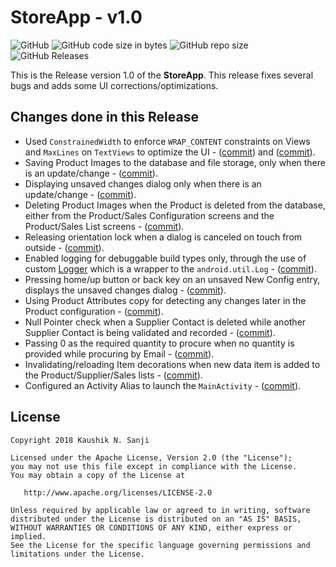 # StoreApp - v1.0

![GitHub](https://img.shields.io/github/license/kaushiknsanji/StoreApp) ![GitHub code size in bytes](https://img.shields.io/github/languages/code-size/kaushiknsanji/StoreApp) ![GitHub repo size](https://img.shields.io/github/repo-size/kaushiknsanji/StoreApp) ![GitHub Releases](https://img.shields.io/github/downloads/kaushiknsanji/StoreApp/v1.0/total)

This is the Release version 1.0 of the **StoreApp**. This release fixes several bugs and adds some UI corrections/optimizations.

## Changes done in this Release

* Used `ConstrainedWidth` to enforce `WRAP_CONTENT` constraints on Views and `MaxLines` on `TextViews` to optimize the UI - ([commit](https://github.com/kaushiknsanji/StoreApp/commit/92c56ab8292c33e2ad1d65fc07b18e3ac04750a1)) and ([commit](https://github.com/kaushiknsanji/StoreApp/commit/2b7ea78d51540c6060f16a5e14630b0f4b819409)).
* Saving Product Images to the database and file storage, only when there is an update/change - ([commit](https://github.com/kaushiknsanji/StoreApp/commit/d4b641e2edc1a7bee464bf3c61c6b88fdfd94fe7)).
* Displaying unsaved changes dialog only when there is an update/change - ([commit](https://github.com/kaushiknsanji/StoreApp/commit/b4604735d1707cbda95c6685a0b2942759ef097b)).
* Deleting Product Images when the Product is deleted from the database, either from the Product/Sales Configuration screens and the Product/Sales List screens - ([commit](https://github.com/kaushiknsanji/StoreApp/commit/0333f83d8c2c4b40103abfe7667eb3a05724c8fd)).
* Releasing orientation lock when a dialog is canceled on touch from outside - ([commit](https://github.com/kaushiknsanji/StoreApp/commit/530d4e84ec6b43903b8ab47eb0d99082565e6b46)).
* Enabled logging for debuggable build types only, through the use of custom [Logger](https://github.com/kaushiknsanji/StoreApp/blob/release_v1.0/app/src/main/java/com/example/kaushiknsanji/storeapp/utils/Logger.java) which is a wrapper to the `android.util.Log` - ([commit](https://github.com/kaushiknsanji/StoreApp/commit/1f9526e81b9233f4ba190b5c9ac68b9855e96186)).
* Pressing home/up button or back key on an unsaved New Config entry, displays the unsaved changes dialog - ([commit](https://github.com/kaushiknsanji/StoreApp/commit/e0eef9383ce53f2bbb3628152c14068fbf369608)).
* Using Product Attributes copy for detecting any changes later in the Product configuration - ([commit](https://github.com/kaushiknsanji/StoreApp/commit/3508b06cb7bc4b9ca44525f080a05fd4b55be0cb)).
* Null Pointer check when a Supplier Contact is deleted while another Supplier Contact is being validated and recorded - ([commit](https://github.com/kaushiknsanji/StoreApp/commit/8ace8adfca5948df7dd225b4de4104bba1901fb4)).
* Passing 0 as the required quantity to procure when no quantity is provided while procuring by Email - ([commit](https://github.com/kaushiknsanji/StoreApp/commit/a28a4085d1d541c8f1896297dde11e200455b0da)).
* Invalidating/reloading Item decorations when new data item is added to the Product/Supplier/Sales lists - ([commit](https://github.com/kaushiknsanji/StoreApp/commit/47df67d1792dce0b552f832893dd77087effce4f)).
* Configured an Activity Alias to launch the `MainActivity` - ([commit](https://github.com/kaushiknsanji/StoreApp/commit/e8f6bcd34a095c907f415a27d098dc03ec0f0500)).

## License

```
Copyright 2018 Kaushik N. Sanji

Licensed under the Apache License, Version 2.0 (the "License"); 
you may not use this file except in compliance with the License. 
You may obtain a copy of the License at

   http://www.apache.org/licenses/LICENSE-2.0
   
Unless required by applicable law or agreed to in writing, software
distributed under the License is distributed on an "AS IS" BASIS,
WITHOUT WARRANTIES OR CONDITIONS OF ANY KIND, either express or implied.
See the License for the specific language governing permissions and
limitations under the License.
```
